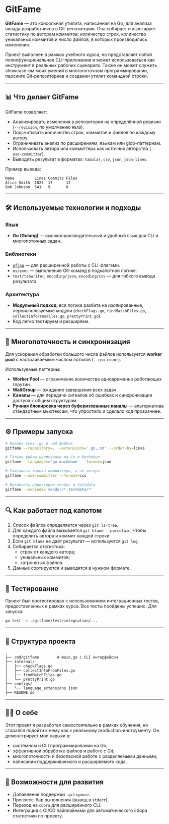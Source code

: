 
# GitFame

**GitFame** — это консольная утилита, написанная на Go, для анализа вклада разработчиков в Git-репозитории. Она собирает и агрегирует статистику по авторам коммитов: количество строк, количество уникальных коммитов и число файлов, в которых производились изменения.

Проект выполнен в рамках учебного курса, но представляет собой полнофункциональное CLI-приложение и может использоваться как инструмент в реальных рабочих сценариях. Также он может служить showcase-ом моих умений в многопоточном программировании, парсинге Git-репозиториев и создании утилит командной строки.

---

## 📊 Что делает GitFame

GitFame позволяет:
- Анализировать изменения в репозитории на определённой ревизии (`--revision`, по умолчанию `HEAD`).
- Подсчитывать количество строк, коммитов и файлов по каждому автору.
- Ограничивать анализ по расширениям, языкам или glob-паттернам.
- Использовать автора или коммиттера как источник авторства (`--use-committer`).
- Выводить результат в форматах: `tabular`, `csv`, `json`, `json-lines`.

Пример вывода:
```
Name         Lines Commits Files
Alice Smith  1023  17      12
Bob Johnson  541   9       8
```

---

## 🛠️ Используемые технологии и подходы

### Язык
- **Go (Golang)** — высокопроизводительный и удобный язык для CLI и многопоточных задач.

### Библиотеки
- [`pflag`](https://github.com/spf13/pflag) — для расширенной работы с CLI-флагами.
- `os/exec` — выполнение Git-команд в подкапотной логике.
- `text/tabwriter`, `encoding/json`, `encoding/csv` — для гибкого вывода результата.

### Архитектура
- **Модульный подход**: вся логика разбита на изолированные, переиспользуемые модули (`checkFlags.go`, `findMatchFiles.go`, `collectInfoFromFiles.go`, `prettyPrint.go`).
- Код легко тестируем и расширяем.

---

## 🧵 Многопоточность и синхронизация

Для ускорения обработки большого числа файлов используется **worker pool** с настраиваемым числом потоков (`--cpu-count`).

Используемые паттерны:
- **Worker Pool** — ограничение количества одновременно работающих горутин.
- **WaitGroup** — ожидание завершения всех задач.
- **Каналы** — для передачи сигналов об ошибках и синхронизации доступа к общим структурам.
- **Ручная блокировка через буферизованные каналы** — альтернатива стандартным мьютексам, что упростило и сделало код прозрачнее.

---

## ⚙️ Примеры запуска

```bash
# Анализ всех .go и .md файлов
gitfame --repository=. --extensions='.go,.md' --order-by=lines

# Только файлы написанные на Go и Markdown
gitfame --languages='go,markdown' --format=json

# Учитывать только коммиттера, а не автора
gitfame --use-committer --format=csv

# Исключить директории vendor и testdata
gitfame --exclude='vendor/*,testdata/*'
```

---

## 🔍 Как работает под капотом

1. Список файлов определяется через `git ls-tree`.
2. Для каждого файла вызывается `git blame --porcelain`, чтобы определить автора и коммит каждой строки.
3. Если `git blame` не даёт результат — используется `git log`.
4. Собирается статистика:
   - строк от каждого автора;
   - уникальных коммитов;
   - затронутых файлов.
5. Данные сортируются и выводятся в нужном формате.

---

## 🧪 Тестирование

Проект был протестирован с использованием интеграционных тестов, предоставленных в рамках курса. Все тесты пройдены успешно. Для запуска:

```bash
go test -v ./gitfame/test/integration/...
```

---

## 📁 Структура проекта

```
.
├── cmd/gitfame        # main.go с CLI интерфейсом
├── internal/
│   ├── checkFlags.go
│   ├── collectInfoFromFiles.go
│   ├── findMatchFiles.go
│   └── prettyPrint.go
├── configs/
│   └── language_extensions.json
├── README.md
```

---

## 🧑‍💻 О себе

Этот проект я разработал самостоятельно в рамках обучения, но старался подойти к нему как к реальному production-инструменту. Он демонстрирует мои навыки в:
- системном и CLI программировании на Go;
- эффективной обработке файлов и работе с Git;
- многопоточности и безопасной работе с разделяемыми данными;
- написании поддерживаемого и расширяемого кода.

---

## 📎 Возможности для развития

- Добавление поддержки `.gitignore`.
- Прогресс-бар выполнения (вывод в `stderr`).
- Переход на `cobra` для расширенного CLI.
- Интеграция с CI/CD пайплайнами для автоматического сбора статистики по проекту.
